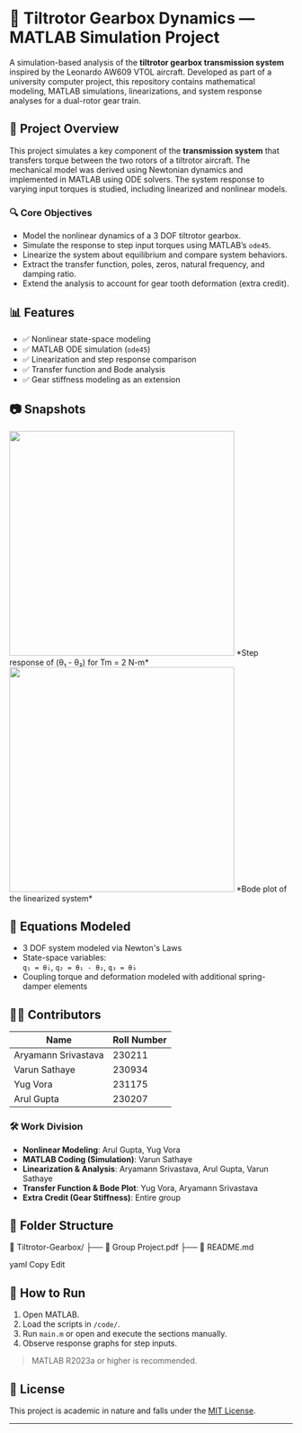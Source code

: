 # 🚁 Tiltrotor Gearbox Dynamics — MATLAB Simulation Project

A simulation-based analysis of the **tiltrotor gearbox transmission system** inspired by the Leonardo AW609 VTOL aircraft. Developed as part of a university computer project, this repository contains mathematical modeling, MATLAB simulations, linearizations, and system response analyses for a dual-rotor gear train.

## 📌 Project Overview

This project simulates a key component of the **transmission system** that transfers torque between the two rotors of a tiltrotor aircraft. The mechanical model was derived using Newtonian dynamics and implemented in MATLAB using ODE solvers. The system response to varying input torques is studied, including linearized and nonlinear models.

### 🔍 Core Objectives

- Model the nonlinear dynamics of a 3 DOF tiltrotor gearbox.
- Simulate the response to step input torques using MATLAB’s `ode45`.
- Linearize the system about equilibrium and compare system behaviors.
- Extract the transfer function, poles, zeros, natural frequency, and damping ratio.
- Extend the analysis to account for gear tooth deformation (extra credit).

## 📊 Features

- ✅ Nonlinear state-space modeling
- ✅ MATLAB ODE simulation (`ode45`)
- ✅ Linearization and step response comparison
- ✅ Transfer function and Bode analysis
- ✅ Gear stiffness modeling as an extension

## 📷 Snapshots

<img src="images/system_response.png" width="400"/>  
*Step response of (θ₁ - θ₂) for Tm = 2 N-m*

<img src="images/bode_plot.png" width="400"/>  
*Bode plot of the linearized system*

## 🧮 Equations Modeled

- 3 DOF system modeled via Newton's Laws
- State-space variables:  
  `q₁ = θ̇₁`, `q₂ = θ₁ - θ₂`, `q₃ = θ̇₃`
- Coupling torque and deformation modeled with additional spring-damper elements

## 🧑‍💻 Contributors

| Name                | Roll Number |
|---------------------|-------------|
| Aryamann Srivastava | 230211      |
| Varun Sathaye       | 230934      |
| Yug Vora            | 231175      |
| Arul Gupta          | 230207      |

### 🛠 Work Division

- **Nonlinear Modeling**: Arul Gupta, Yug Vora  
- **MATLAB Coding (Simulation)**: Varun Sathaye  
- **Linearization & Analysis**: Aryamann Srivastava, Arul Gupta, Varun Sathaye  
- **Transfer Function & Bode Plot**: Yug Vora, Aryamann Srivastava  
- **Extra Credit (Gear Stiffness)**: Entire group

## 📂 Folder Structure

📁 Tiltrotor-Gearbox/
├── 📄 Group Project.pdf
├── 📄 README.md

yaml
Copy
Edit

## 📌 How to Run

1. Open MATLAB.
2. Load the scripts in `/code/`.
3. Run `main.m` or open and execute the sections manually.
4. Observe response graphs for step inputs.

> MATLAB R2023a or higher is recommended.

## 📜 License

This project is academic in nature and falls under the [MIT License](LICENSE).

---
